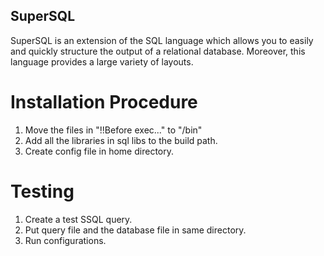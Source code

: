 ## SuperSQL
SuperSQL is an extension of the SQL language which allows you to easily and quickly structure the output of a relational database. Moreover, this language provides a large variety of layouts.

# Installation Procedure
1. Move the files in "!!Before exec..." to "/bin"
2. Add all the libraries in sql libs to the build path.
3. Create config file in home directory.

# Testing
1. Create a test SSQL query.
2. Put query file and the database file in same directory.
3. Run configurations.
